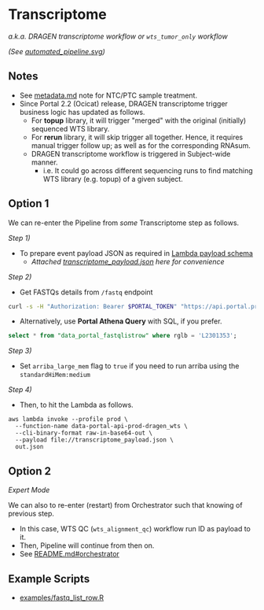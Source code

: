 # Transcriptome

_a.k.a. DRAGEN transcriptome workflow or `wts_tumor_only` workflow_


_(See [automated_pipeline.svg](../../model/automated_pipeline.svg))_


## Notes

- See [metadata.md](../metadata.md) note for NTC/PTC sample treatment.
- Since Portal 2.2 (Ocicat) release, DRAGEN transcriptome trigger business logic has updated as follows.
  - For **topup** library, it will trigger "merged" with the original (initially) sequenced WTS library.
  - For **rerun** library, it will skip trigger all together. Hence, it requires manual trigger follow up; as well as for the corresponding RNAsum.
  - DRAGEN transcriptome workflow is triggered in Subject-wide manner. 
    - i.e. It could go across different sequencing runs to find matching WTS library (e.g. topup) of a given subject.


## Option 1

We can re-enter the Pipeline from _some_ Transcriptome step as follows.

_Step 1)_
- To prepare event payload JSON as required in [Lambda payload schema](https://github.com/umccr/data-portal-apis/blob/dev/data_processors/pipeline/lambdas/dragen_wts.py#L78-L97)
  - _Attached [transcriptome_payload.json](transcriptome_payload.json) here for convenience_

_Step 2)_
- Get FASTQs details from `/fastq` endpoint
```bash
curl -s -H "Authorization: Bearer $PORTAL_TOKEN" "https://api.portal.prod.umccr.org/fastq?rglb=L2301353" | jq
```

- Alternatively, use **Portal Athena Query** with SQL, if you prefer.
```sql
select * from "data_portal_fastqlistrow" where rglb = 'L2301353';
```

_Step 3)_
- Set `arriba_large_mem` flag to `true` if you need to run arriba using the `standardHiMem:medium` 

_Step 4)_
- Then, to hit the Lambda as follows.

```
aws lambda invoke --profile prod \
  --function-name data-portal-api-prod-dragen_wts \
  --cli-binary-format raw-in-base64-out \
  --payload file://transcriptome_payload.json \
  out.json
```


## Option 2

_Expert Mode_

We can also to re-enter (restart) from Orchestrator such that knowing of previous step.
- In this case, WTS QC (`wts_alignment_qc`) workflow run ID as payload to it.
- Then, Pipeline will continue from then on.
- See [README.md#orchestrator](README.md#orchestrator)


## Example Scripts

- [examples/fastq_list_row.R](../../examples/fastq_list_row.R)
